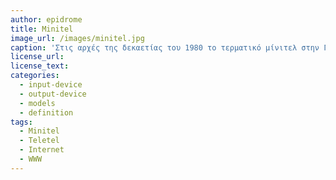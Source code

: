 ```yaml
---
author: epidrome
title: Minitel 
image_url: /images/minitel.jpg
caption: 'Στις αρχές της δεκαετίας του 1980 το τερματικό μίνιτελ στην Γαλλία συνδέεται με την οικιακή τηλεφωνική γραμμή και παρέχει υπηρεσίες που θα εμφανιστούν στο WWW τουλάχιστον δέκα χρόνια αργότερα, όπως αναζήτηση τηλεφωνικού αριθμού, αποστολή μηνυμάτων, κράτηση θέσεων, ενημέρωση και ψυχαγωγία.' 
license_url: 
license_text: 
categories:
  - input-device
  - output-device
  - models
  - definition
tags:
  - Minitel
  - Teletel
  - Internet
  - WWW
---
```

